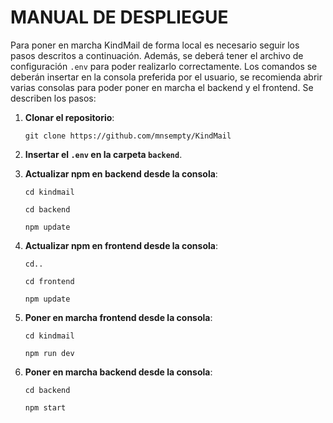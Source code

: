 # MANUAL DE DESPLIEGUE

Para poner en marcha KindMail de forma local es necesario seguir los pasos descritos a continuación. Además, se deberá tener el archivo de configuración `.env` para poder realizarlo correctamente. Los comandos se deberán insertar en la consola preferida por el usuario, se recomienda abrir varias consolas para poder poner en marcha el backend y el frontend. Se describen los pasos:

1. **Clonar el repositorio**:

   ```git clone https://github.com/mnsempty/KindMail```

2. **Insertar el `.env` en la carpeta `backend`**.

3. **Actualizar npm en backend desde la consola**:

    ```cd kindmail```

    ```cd backend```

    ```npm update```

4. **Actualizar npm en frontend desde la consola**:

   ```cd..```

   ```cd frontend```

   ```npm update```

5. **Poner en marcha frontend desde la consola**:

   ```cd kindmail```


   ```npm run dev```

6. **Poner en marcha backend desde la consola**:


   ```cd backend```

   ```npm start```
